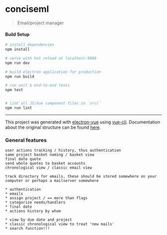# conciseml

> Email/project manager

#### Build Setup

``` bash
# install dependencies
npm install

# serve with hot reload at localhost:9080
npm run dev

# build electron application for production
npm run build

# run unit & end-to-end tests
npm test


# lint all JS/Vue component files in `src/`
npm run lint

```

---

This project was generated with [electron-vue](https://github.com/SimulatedGREG/electron-vue) using [vue-cli](https://github.com/vuejs/vue-cli). Documentation about the original structure can be found [here](https://simulatedgreg.gitbooks.io/electron-vue/content/index.html).


### General features
```
user actions tracking / history, thus authentication
same project basket naming / basket view
final date quote
send whole quotes to basket accounts
chronological view / classic email view

track directory for emails, these should be stored somewhere on your computer or perhaps a mailserver somewhere
```
```
* authentication
* emails
* assign project / == more than flags
* categorize needs/handlers
* final date
* actions history by whom

* view by due date and project
* classic chronological view to treat 'new mails'
* search function!!!
```